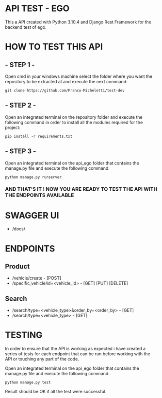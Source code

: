 # API TEST - EGO

This a API created with Python 3.10.4 and Django Rest Framework for the backend test of ego.

# HOW TO TEST THIS API

## - STEP 1 - 

Open cmd in your windows machine select the folder where you want the repository to be extracted at and execute the next command:

```
git clone https://github.com/Franco-Micheletti/test-dev
```

## - STEP 2 - 

Open an integrated terminal on the repository folder and execute the following command in order to install all the modules required for the project:
```
pip install -r requirements.txt
```

## - STEP 3 - 

Open an integrated terminal on the api_ego folder that contains the manage.py file and execute the following command:
```
python manage.py runserver
```

### AND THAT'S IT ! NOW YOU ARE READY TO TEST THE API WITH THE ENDPOINTS AVAILABLE

# SWAGGER UI

- /docs/

# ENDPOINTS

## Product
- /vehicle/create - [POST]
- /specific_vehicle/id=<vehicle_id> - [GET] [PUT] [DELETE]
## Search
- /search/type=<vehicle_type>&order_by=<order_by> - [GET]
- /search/type=<vehicle_type> - [GET]

# TESTING

In order to ensure that the API is working as expected i have created a series of tests for each endpoint that can be run before working with the API or touching any part of the code.

Open an integrated terminal on the api_ego folder that contains the manage.py file and execute the following command:
```
python manage.py test
```
Result should be OK if all the test were successful.
